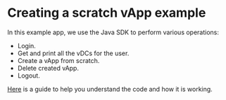 # Creating a scratch vApp example
In this example app, we use the Java SDK to perform various operations:
* Login.
* Get and print all the vDCs for the user.
* Create a vApp from scratch.
* Delete created vApp.
* Logout.

[Here](https://github.com/ilanddev/java-sdk/wiki/Create-Scratch-Vapp-Example) is a guide to help you understand the code and how it is working.
